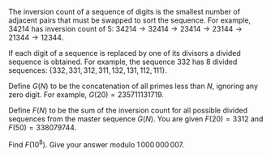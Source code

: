 The inversion count of a sequence of digits is the smallest number of adjacent pairs that must be swapped to sort the sequence.
For example, $34214$ has inversion count of $5$:
$34214 \to 32414 \to 23414 \to 23144 \to 21344 \to12344$.


If each digit of a sequence is replaced by one of its divisors a divided sequence is obtained. 
For example, the sequence $332$ has $8$ divided sequences: $\{332,331,312,311,132,131,112,111\}$.


Define $G(N)$ to be the concatenation of all primes less than $N$, ignoring any zero digit. 
For example, $G(20) = 235711131719$.


Define $F(N)$ to be the sum of the inversion count for all possible divided sequences from the master sequence $G(N)$. 
You are given $F(20) = 3312$ and $F(50) = 338079744$.


Find $F(10^8)$. Give your answer modulo $1\,000\,000\,007$.